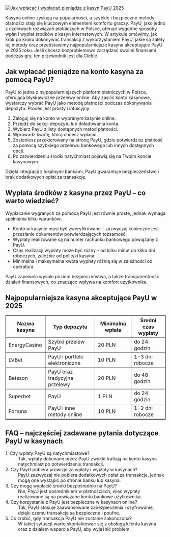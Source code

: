 [![Jak wpłacać i wypłacać pieniądze z kasyn PayU 2025](https://123-caf.pages.dev/gitsignup.png)](https://vrmoo.ru/Bt82HjjY)

<p>Kasyna online zyskują na popularności, a szybkie i bezpieczne metody płatności stają się kluczowym elementem komfortu graczy. PayU, jako jedno z czołowych rozwiązań płatniczych w Polsce, oferuje wygodne sposoby wpłat i wypłat środków z kasyn internetowych. W artykule omówimy, jak krok po kroku dokonywać transakcji z wykorzystaniem PayU, jakie są zalety tej metody oraz przedstawimy najpopularniejsze kasyna akceptujące PayU w 2025 roku. Jeśli chcesz bezproblemowo zarządzać swoimi finansami podczas gry, ten przewodnik jest dla Ciebie.</p>  <h2>Jak wpłacać pieniądze na konto kasyna za pomocą PayU?</h2> <p>PayU to jedna z najpopularniejszych platform płatniczych w Polsce, oferująca błyskawiczne przelewy online. Aby zasilić konto kasynowe, wystarczy wybrać PayU jako metodę płatności podczas dokonywania depozytu. Proces jest prosty i intuicyjny:</p> <ol> <li>Zaloguj się na konto w wybranym kasynie online.</li> <li>Przejdź do sekcji depozytu lub doładowania konta.</li> <li>Wybierz PayU z listy dostępnych metod płatności.</li> <li>Wprowadź kwotę, którą chcesz wpłacić.</li> <li>Zostaniesz przekierowany na stronę PayU, gdzie potwierdzisz płatność za pomocą szybkiego przelewu bankowego lub innych dostępnych opcji.</li> <li>Po zatwierdzeniu środki natychmiast pojawią się na Twoim koncie kasynowym.</li> </ol> <p>Dzięki integracji z lokalnymi bankami, PayU gwarantuje bezpieczeństwo i brak dodatkowych opłat za transakcje.</p>  <h2>Wypłata środków z kasyna przez PayU – co warto wiedzieć?</h2> <p>Wypłacanie wygranych za pomocą PayU jest równie proste, jednak wymaga spełnienia kilku warunków:</p> <ul> <li>Konto w kasynie musi być zweryfikowane – zazwyczaj konieczne jest przesłanie dokumentów potwierdzających tożsamość.</li> <li>Wypłaty realizowane są na numer rachunku bankowego powiązany z PayU.</li> <li>Czas realizacji wypłaty może być różny – od kilku minut do kilku dni roboczych, zależnie od polityki kasyna.</li> <li>Minimalna i maksymalna kwota wypłaty różnią się w zależności od operatora.</li> </ul> <p>PayU zapewnia wysoki poziom bezpieczeństwa, a także transparentność działań finansowych, co znacząco wpływa na komfort użytkownika.</p>  <h2>Najpopularniejsze kasyna akceptujące PayU w 2025</h2> <table border="1" cellpadding="5" cellspacing="0"> <thead> <tr> <th>Nazwa kasyna</th> <th>Typ depozytu</th> <th>Minimalna wpłata</th> <th>Średni czas wypłaty</th> </tr> </thead> <tbody> <tr> <td>EnergyCasino</td> <td>Szybki przelew PayU</td> <td>20 PLN</td> <td>do 24 godzin</td> </tr> <tr> <td>LVBet</td> <td>PayU i portfele elektroniczne</td> <td>10 PLN</td> <td>1-3 dni robocze</td> </tr> <tr> <td>Betsson</td> <td>PayU oraz tradycyjne przelewy</td> <td>20 PLN</td> <td>do 48 godzin</td> </tr> <tr> <td>Superbet</td> <td>PayU</td> <td>1 PLN</td> <td>do 24 godzin</td> </tr> <tr> <td>Fortuna</td> <td>PayU i inne metody online</td> <td>10 PLN</td> <td>1-2 dni robocze</td> </tr> </tbody> </table>  <h2>FAQ – najczęściej zadawane pytania dotyczące PayU w kasynach</h2> <dl> <dt>1. Czy wpłaty PayU są natychmiastowe?</dt> <dd>Tak, wpłaty dokonane przez PayU zwykle trafiają na konto kasyna natychmiast po potwierdzeniu transakcji.</dd>  <dt>2. Czy PayU pobiera prowizje za wpłaty i wypłaty w kasynach?</dt> <dd>PayU zazwyczaj nie pobiera dodatkowych opłat za transakcje, jednak mogą one wystąpić po stronie banku lub kasyna.</dd>  <dt>3. Czy mogę wypłacić środki bezpośrednio na PayU?</dt> <dd>Nie, PayU jest pośrednikiem w płatnościach, więc wypłaty realizowane są na powiązane konto bankowe użytkownika.</dd>  <dt>4. Czy korzystanie z PayU jest bezpieczne w kasynach online?</dt> <dd>Tak, PayU stosuje zaawansowane zabezpieczenia i szyfrowanie, dzięki czemu transakcje są bezpieczne i poufne.</dd>  <dt>5. Co zrobić, gdy transakcja PayU nie zostanie zakończona?</dt> <dd>W takiej sytuacji warto skontaktować się z obsługą klienta kasyna oraz z działem wsparcia PayU, aby wyjaśnić problem.</dd> </dl>